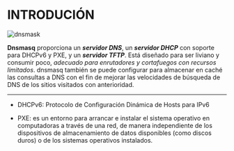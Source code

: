 # INTRODUCIÓN

![dnsmask]()

**Dnsmasq** proporciona un ***servidor DNS***, un ***servidor DHCP*** con soporte para DHCPv6 y PXE, y un ***servidor TFTP***. 
Está diseñado para ser liviano y consumir poco, *adecuado para enrutadores y cortafuegos con recursos limitados*. 
dnsmasq también se puede configurar para almacenar en caché las consultas a DNS con el fin de 
mejorar las velocidades de búsqueda de DNS de los sitios visitados con anterioridad.

---

- DHCPv6: Protocolo de Configuración Dinámica de Hosts para IPv6

- PXE: es un entorno para arrancar e instalar el sistema operativo en computadoras a través de una red, de manera independiente de 
los dispositivos de almacenamiento de datos disponibles (como discos duros) o de los sistemas operativos instalados.
